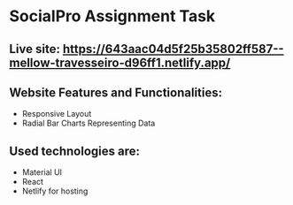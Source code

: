 # SocialPro Assignment Task

## Live site: https://643aac04d5f25b35802ff587--mellow-travesseiro-d96ff1.netlify.app/

## Website Features and Functionalities:
* Responsive Layout
* Radial Bar Charts Representing Data

## Used technologies are: 
* Material UI
* React
* Netlify for hosting
